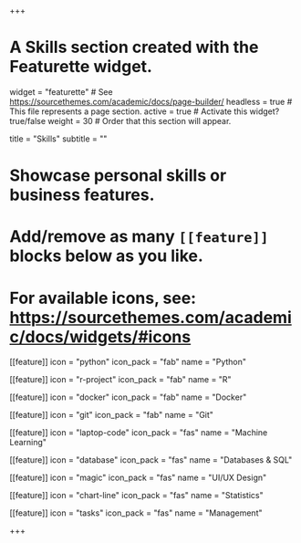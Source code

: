 +++
# A Skills section created with the Featurette widget.
widget = "featurette"  # See https://sourcethemes.com/academic/docs/page-builder/
headless = true  # This file represents a page section.
active = true  # Activate this widget? true/false
weight = 30  # Order that this section will appear.

title = "Skills"
subtitle = ""

# Showcase personal skills or business features.
# 
# Add/remove as many `[[feature]]` blocks below as you like.
# 
# For available icons, see: https://sourcethemes.com/academic/docs/widgets/#icons

[[feature]]
  icon = "python"
  icon_pack = "fab"
  name = "Python"

[[feature]]
  icon = "r-project"
  icon_pack = "fab"
  name = "R"
  
[[feature]]
  icon = "docker"
  icon_pack = "fab"
  name = "Docker"
  
[[feature]]
  icon = "git"
  icon_pack = "fab"
  name = "Git"
  
[[feature]]
  icon = "laptop-code"
  icon_pack = "fas"
  name = "Machine Learning"
  
[[feature]]
  icon = "database"
  icon_pack = "fas"
  name = "Databases & SQL"
  
[[feature]]
  icon = "magic"
  icon_pack = "fas"
  name = "UI/UX Design"
  
  [[feature]]
  icon = "chart-line"
  icon_pack = "fas"
  name = "Statistics"
  
  [[feature]]
  icon = "tasks"
  icon_pack = "fas"
  name = "Management"

+++
